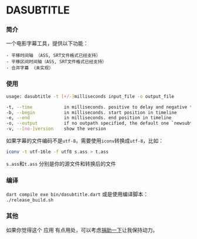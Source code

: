 # DASUBTITLE

### 简介
一个电影字幕工具，提供以下功能：

    - 平移时间轴 （ASS, SRT文件格式已经支持）
    - 平移区间时间轴（ASS, SRT文件格式已经支持）
    - 合并字幕 （未实现）

### 使用
```bash
usage: dasubtitle -t [+/-]milliseconds input_file -o output_file

-t, --time            in milliseconds. positive to delay and negative to rush
-b, --begin           in milliseconds. start position in timeline
-e, --end             in milliseconds. end position in timeline
-o, --output          if no outpath specified, the default one `newsubtitle.ass` will be used.
-v, --[no-]version    show the version
```
如果字幕的文件编码不是`utf-8`，需要使用`iconv`转换成`utf-8`，比如：
```bash
iconv -t utf-16le -f utf8 s.ass > t.ass
```
`s.ass`和`t.ass` 分别是你的源文件和转换后的文件

### 编译
`dart compile exe bin/dasubtitle.dart`
或是使用编译脚本：
`./release_build.sh`

### 其他
如果你觉得这个 应用 有点用处，可以考虑[捐助一下](https://blog.deskangel.com/images/wx_donate.png)让我保持动力。
